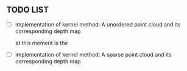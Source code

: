 ## **TODO LIST**
- [ ] implementation of kernel method: A
    unordered point cloud and its corresponding depth map

    at this moment is the 

- [ ] implementation of kernel method: A
    sparse point cloud and its corresponding depth map


